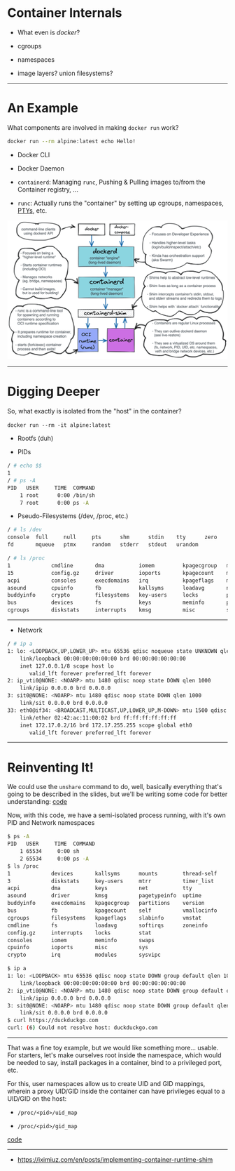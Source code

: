 # Container Internals

- What even is _docker_?

- cgroups

- namespaces

- image layers? union filesystems?

---

# An Example

What components are involved in making `docker run` work?

```bash
docker run --rm alpine:latest echo Hello!
```

- Docker CLI

- Docker Daemon

- `containerd`: Managing `runc`, Pushing & Pulling images to/from the Container registry, ...

- `runc`: Actually runs the "container" by setting up cgroups, namespaces, [PTYs](https://github.com/opencontainers/runc/blob/main/docs/terminals.md), etc.

![Diagram](docker-components.png)

---

# Digging Deeper

So, what exactly is isolated from the "host" in the container?

`docker run --rm -it alpine:latest`

- Rootfs (duh)

- PIDs

```bash
/ # echo $$
1
/ # ps -A
PID   USER     TIME  COMMAND
    1 root      0:00 /bin/sh
    7 root      0:00 ps -A
```

- Pseudo-Filesystems (/dev, /proc, etc.)

```bash
/ # ls /dev
console  full     null     pts      shm      stdin    tty      zero
fd       mqueue   ptmx     random   stderr   stdout   urandom
```

```bash
/ # ls /proc
1             cmdline       dma           iomem         kpagecgroup   modules       slabinfo      timer_list
15            config.gz     driver        ioports       kpagecount    mounts        softirqs      tty
acpi          consoles      execdomains   irq           kpageflags    mtrr          stat          uptime
asound        cpuinfo       fb            kallsyms      loadavg       net           swaps         version
buddyinfo     crypto        filesystems   key-users     locks         pagetypeinfo  sys           vmallocinfo
bus           devices       fs            keys          meminfo       partitions    sysvipc       vmstat
cgroups       diskstats     interrupts    kmsg          misc          self          thread-self   zoneinfo
```

---

- Network

```bash
/ # ip a
1: lo: <LOOPBACK,UP,LOWER_UP> mtu 65536 qdisc noqueue state UNKNOWN qlen 1000
    link/loopback 00:00:00:00:00:00 brd 00:00:00:00:00:00
    inet 127.0.0.1/8 scope host lo
       valid_lft forever preferred_lft forever
2: ip_vti0@NONE: <NOARP> mtu 1480 qdisc noop state DOWN qlen 1000
    link/ipip 0.0.0.0 brd 0.0.0.0
3: sit0@NONE: <NOARP> mtu 1480 qdisc noop state DOWN qlen 1000
    link/sit 0.0.0.0 brd 0.0.0.0
33: eth0@if34: <BROADCAST,MULTICAST,UP,LOWER_UP,M-DOWN> mtu 1500 qdisc noqueue state UP 
    link/ether 02:42:ac:11:00:02 brd ff:ff:ff:ff:ff:ff
    inet 172.17.0.2/16 brd 172.17.255.255 scope global eth0
       valid_lft forever preferred_lft forever
```

---

# Reinventing It!

We could use the `unshare` command to do, well, basically everything that's going to be described in the slides, but we'll be writing some code for better understanding: [code](toy-demo/src)

Now, with this code, we have a semi-isolated process running, with it's own PID and Network namespaces

```bash
$ ps -A
PID   USER     TIME  COMMAND
    1 65534     0:00 sh
    2 65534     0:00 ps -A
$ ls /proc
1             devices       kallsyms      mounts        thread-self
3             diskstats     key-users     mtrr          timer_list
acpi          dma           keys          net           tty
asound        driver        kmsg          pagetypeinfo  uptime
buddyinfo     execdomains   kpagecgroup   partitions    version
bus           fb            kpagecount    self          vmallocinfo
cgroups       filesystems   kpageflags    slabinfo      vmstat
cmdline       fs            loadavg       softirqs      zoneinfo
config.gz     interrupts    locks         stat
consoles      iomem         meminfo       swaps
cpuinfo       ioports       misc          sys
crypto        irq           modules       sysvipc
```

```bash
$ ip a
1: lo: <LOOPBACK> mtu 65536 qdisc noop state DOWN group default qlen 1000
    link/loopback 00:00:00:00:00:00 brd 00:00:00:00:00:00
2: ip_vti0@NONE: <NOARP> mtu 1480 qdisc noop state DOWN group default qlen 1000
    link/ipip 0.0.0.0 brd 0.0.0.0
3: sit0@NONE: <NOARP> mtu 1480 qdisc noop state DOWN group default qlen 1000
    link/sit 0.0.0.0 brd 0.0.0.0
$ curl https://duckduckgo.com
curl: (6) Could not resolve host: duckduckgo.com
```

---

That was a fine toy example, but we would like something more... usable. For starters, let's make ourselves root inside the namespace, which would be needed to say, install packages in a container, bind to a privileged port, etc.

For this, user namespaces allow us to create UID and GID mappings, wherein a proxy UID/GID inside the container can have privileges equal to a UID/GID on the host:

- `/proc/<pid>/uid_map`

- `/proc/<pid>/gid_map`

[code](toy-demo/src)

---

- https://iximiuz.com/en/posts/implementing-container-runtime-shim
